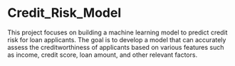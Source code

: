 # Credit_Risk_Model
This project focuses on building a machine learning model to predict credit risk for loan applicants. The goal is to develop a model that can accurately assess the creditworthiness of applicants based on various features such as income, credit score, loan amount, and other relevant factors.
